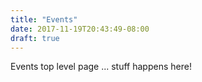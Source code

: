 ```yaml
---
title: "Events"
date: 2017-11-19T20:43:49-08:00
draft: true
---
```


Events top level page ... stuff happens here!
